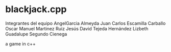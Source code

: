 # blackjack.cpp
Integrantes del equipo 
AngelGarcia Almeyda
Juan Carlos Escamilla Carballo
Oscar Manuel Martinez Ruiz
Jesús David Tejeda Hernández
Lizbeth Guadalupe Segundo Cienega

a game in c++
